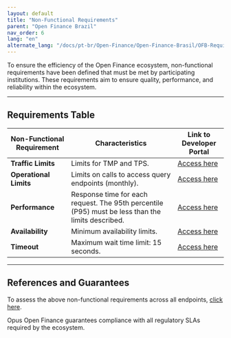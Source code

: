 ```yaml
---
layout: default
title: "Non-Functional Requirements"
parent: "Open Finance Brazil"
nav_order: 6
lang: "en"
alternate_lang: "/docs/pt-br/Open-Finance/Open-Finance-Brasil/OFB-RequisitosNF/"
---
```


To ensure the efficiency of the Open Finance ecosystem, non-functional requirements have been defined that must be met by participating institutions. These requirements aim to ensure quality, performance, and reliability within the ecosystem.

---

## Requirements Table

| **Non-Functional Requirement**    | **Characteristics**                                                                                      | **Link to Developer Portal**                                                                                   |
|-----------------------------------|----------------------------------------------------------------------------------------------------------|----------------------------------------------------------------------------------------------------------------|
| **Traffic Limits**                | Limits for TMP and TPS.                                                                                 | [Access here](https://openfinancebrasil.atlassian.net/wiki/spaces/OF/pages/17989722/Limites+de+tr+fego)          |
| **Operational Limits**            | Limits on calls to access query endpoints (monthly).                                                     | [Access here](https://openfinancebrasil.atlassian.net/wiki/spaces/OF/pages/17924220/Limites+operacionais)       |
| **Performance**                   | Response time for each request. The 95th percentile (P95) must be less than the limits described.        | [Access here](https://openfinancebrasil.atlassian.net/wiki/spaces/OF/pages/17891396/Desempenho)                 |
| **Availability**                  | Minimum availability limits.                                                                              | [Access here](https://openfinancebrasil.atlassian.net/wiki/spaces/OF/pages/17891406/Disponibilidade)            |
| **Timeout**                       | Maximum wait time limit: 15 seconds.                                                                     | [Access here](https://openfinancebrasil.atlassian.net/wiki/spaces/OF/pages/17891413/Timeout)                    |

---

## References and Guarantees

To assess the above non-functional requirements across all endpoints, [click here](https://openfinancebrasil.atlassian.net/wiki/spaces/OF/pages/17989722/Limites+de+tr+fego).

Opus Open Finance guarantees compliance with all regulatory SLAs required by the ecosystem.
